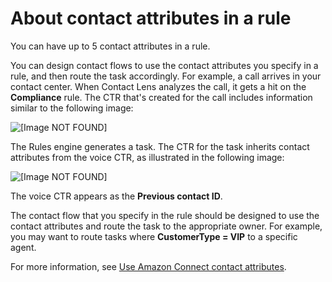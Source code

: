 # About contact attributes in a rule<a name="rules-task-contact-attributes"></a>

You can have up to 5 contact attributes in a rule\.

You can design contact flows to use the contact attributes you specify in a rule, and then route the task accordingly\. For example, a call arrives in your contact center\. When Contact Lens analyzes the call, it gets a hit on the **Compliance** rule\. The CTR that's created for the call includes information similar to the following image: 

![\[Image NOT FOUND\]](http://docs.aws.amazon.com/connect/latest/adminguide/images/contact-lens-rules-attributes-example1.png)

The Rules engine generates a task\. The CTR for the task inherits contact attributes from the voice CTR, as illustrated in the following image:

![\[Image NOT FOUND\]](http://docs.aws.amazon.com/connect/latest/adminguide/images/contact-lens-rules-attributes-example2.png)

The voice CTR appears as the **Previous contact ID**\. 

The contact flow that you specify in the rule should be designed to use the contact attributes and route the task to the appropriate owner\. For example, you may want to route tasks where **CustomerType = VIP** to a specific agent\.

For more information, see [Use Amazon Connect contact attributes](connect-contact-attributes.md)\.